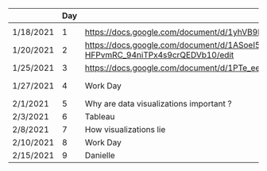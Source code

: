 |            | **Day** | **Topic**                                | **Due**                                              |
|------------|------|------------------------------------------|------------------------------------------------------|
|            |      |                                          |                                                      |
| 1/18/2021  | 1    | https://docs.google.com/document/d/1yhVB9DfddvJIiXitX2ZC1W0D3cJbcvib5fWmUlgqNO0/edit |                                                      |
| 1/20/2021  | 2    | https://docs.google.com/document/d/1ASoeI5CjFgyQTBm-HFPvmRC_94niTPx4s9crQEDVb10/edit | https://docs.google.com/document/d/1g8eOYNe9sDmrstRgvFRZBskxjaIaD7Za4lFXSgPPkVw/edit |
| 1/25/2021  | 3    | https://docs.google.com/document/d/1PTe_eezbRdZcxIOODyiQzDM4vtjVNJkVDC_7vZQSoZE/edit |                                                      |
| 1/27/2021  | 4    | Work Day                                 | https://docs.google.com/document/d/1bTkmUon_Kq6_DupNw2Szh-T4rFGqzeA2aIIBy7m1yhk/edit |
| 2/1/2021   | 5    | Why are data visualizations important ?  | https://docs.google.com/forms/d/1FBgScIpV9Vpa-jb1nlWuoCqOxFE7v5SmQtacpFHpIq8/edit |
| 2/3/2021   | 6    | Tableau                                  | https://www.nytimes.com/2021/12/30/style/covid-risk-calculator.html |
| 2/8/2021   | 7    | How visualizations lie                   | https://github.com/arielcwebster/DataScience/blob/main/visualdatacommunication.pdf |
| 2/10/2021  | 8    | Work Day                                 | https://docs.google.com/document/d/1bta4t39rpvl-kXgO2pmZPGypWnYyBbiyzCPek9kxv9E/edit |
| 2/15/2021  | 9    | Danielle                                 | Reading Due - How Charts Lie                         |

